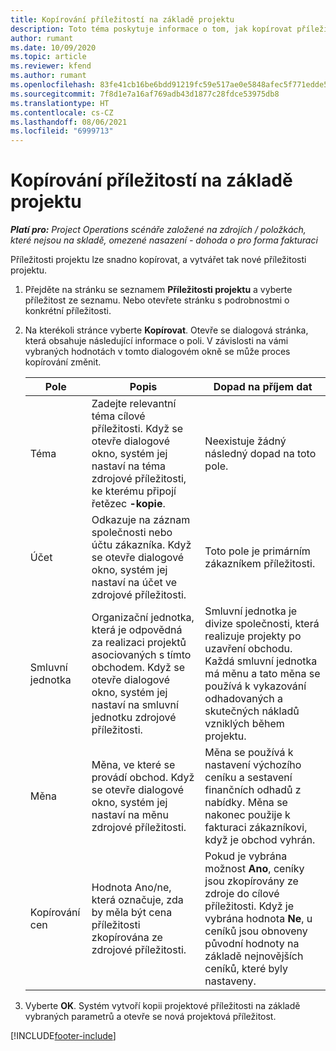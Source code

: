 ```yaml
---
title: Kopírování příležitostí na základě projektu
description: Toto téma poskytuje informace o tom, jak kopírovat příležitosti založené na projektu v Project Operations.
author: rumant
ms.date: 10/09/2020
ms.topic: article
ms.reviewer: kfend
ms.author: rumant
ms.openlocfilehash: 83fe41cb16be6bdd91219fc59e517ae0e5848afec5f771edde575bb5c24f9865
ms.sourcegitcommit: 7f8d1e7a16af769adb43d1877c28fdce53975db8
ms.translationtype: HT
ms.contentlocale: cs-CZ
ms.lasthandoff: 08/06/2021
ms.locfileid: "6999713"
---
```

# <a name="copy-project-based-opportunities"></a>Kopírování příležitostí na základě projektu

_**Platí pro:** Project Operations scénáře založené na zdrojích / položkách, které nejsou na skladě, omezené nasazení - dohoda o pro forma fakturaci_


Příležitosti projektu lze snadno kopírovat, a vytvářet tak nové příležitosti projektu. 

1. Přejděte na stránku se seznamem **Příležitosti projektu** a vyberte příležitost ze seznamu. Nebo otevřete stránku s podrobnostmi o konkrétní příležitosti. 
2. Na kterékoli stránce vyberte **Kopírovat**. Otevře se dialogová stránka, která obsahuje následující informace o poli. V závislosti na vámi vybraných hodnotách v tomto dialogovém okně se může proces kopírování změnit.

    | **Pole** | **Popis** | **Dopad na příjem dat** |
    | --- | --- | --- |
    | Téma | Zadejte relevantní téma cílové příležitosti. Když se otevře dialogové okno, systém jej nastaví na téma zdrojové příležitosti, ke kterému připojí řetězec **-kopie**. | Neexistuje žádný následný dopad na toto pole. |
    | Účet | Odkazuje na záznam společnosti nebo účtu zákazníka. Když se otevře dialogové okno, systém jej nastaví na účet ve zdrojové příležitosti. | Toto pole je primárním zákazníkem příležitosti. |
    | Smluvní jednotka | Organizační jednotka, která je odpovědná za realizaci projektů asociovaných s tímto obchodem. Když se otevře dialogové okno, systém jej nastaví na smluvní jednotku zdrojové příležitosti. | Smluvní jednotka je divize společnosti, která realizuje projekty po uzavření obchodu. Každá smluvní jednotka má měnu a tato měna se používá k vykazování odhadovaných a skutečných nákladů vzniklých během projektu. |
    | Měna | Měna, ve které se provádí obchod. Když se otevře dialogové okno, systém jej nastaví na měnu zdrojové příležitosti. | Měna se používá k nastavení výchozího ceníku a sestavení finančních odhadů z nabídky. Měna se nakonec použije k fakturaci zákazníkovi, když je obchod vyhrán. |
    | Kopírování cen | Hodnota Ano/ne, která označuje, zda by měla být cena příležitosti zkopírována ze zdrojové příležitosti. | Pokud je vybrána možnost **Ano**, ceníky jsou zkopírovány ze zdroje do cílové příležitosti. Když je vybrána hodnota **Ne**, u ceníků jsou obnoveny původní hodnoty na základě nejnovějších ceníků, které byly nastaveny. |

3. Vyberte **OK**. Systém vytvoří kopii projektové příležitosti na základě vybraných parametrů a otevře se nová projektová příležitost.


[!INCLUDE[footer-include](../includes/footer-banner.md)]